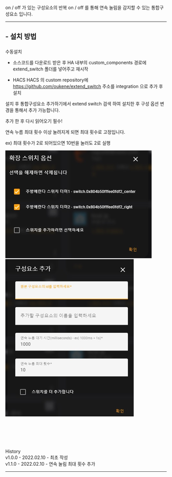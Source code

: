 on / off 가 있는 구성요소의 반복 on / off 를 통해 연속 눌림을 감지할 수 있는 통합구성요소 입니다.

---

## - 설치 방법

###

수동설치

- 소스코드를 다운로드 받은 후 HA 내부의 custom_components 경로에 extend_switch 폴더를 넣어주고 재시작


- HACS
HACS 의 custom repository에 https://github.com/oukene/extend_switch 주소를 integration 으로 추가 후 설치



설치 후 통합구성요소 추가하기에서 extend switch 검색 하여 설치한 후 구성 옵션 변경을 통해서 추가 가능합니다. 

추가 한 후 다시 읽어오기 필수!


연속 누름 최대 횟수 이상 눌려지게 되면 최대 횟수로 고정입니다.

ex) 최대 횟수가 2로 되어있으면 10번을 눌러도 2로 실행


![settings.jpg](https://github.com/oukene/extend_switch/blob/main/images/settings.jpg?raw=true)
![settings2.jpg](https://github.com/oukene/extend_switch/blob/main/images/settings2.jpg?raw=true)



<br><br>
---
History
<br>
v1.0.0 - 2022.02.10 - 최초 작성<br>
v1.1.0 - 2022.02.10 - 연속 눌림 최대 횟수 추가<br>

---
<br><br><br>

